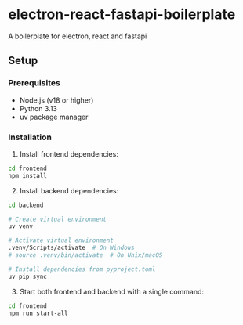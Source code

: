 # electron-react-fastapi-boilerplate

A boilerplate for electron, react and fastapi

## Setup

### Prerequisites

- Node.js (v18 or higher)
- Python 3.13
- uv package manager

### Installation

1. Install frontend dependencies:

```bash
cd frontend
npm install
```

2. Install backend dependencies:

```bash
cd backend

# Create virtual environment
uv venv

# Activate virtual environment
.venv/Scripts/activate  # On Windows
# source .venv/bin/activate  # On Unix/macOS

# Install dependencies from pyproject.toml
uv pip sync
```

3. Start both frontend and backend with a single command:

```bash
cd frontend
npm run start-all
```
